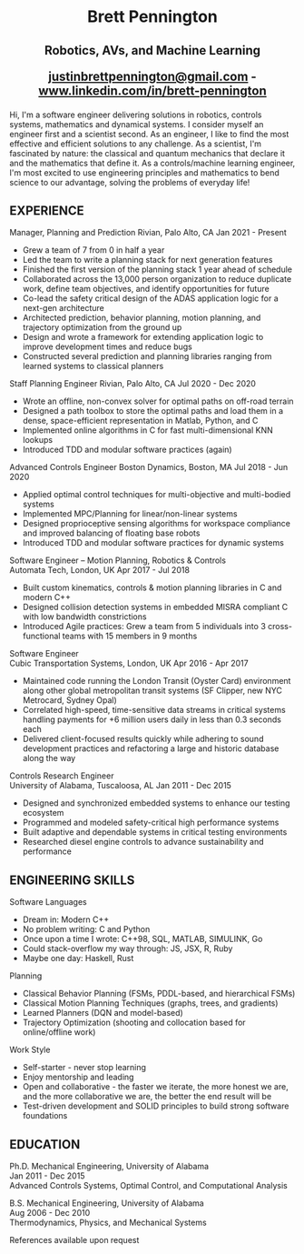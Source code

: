 
<h1 align="center"> Brett Pennington </h1>
<h2 align="center"> 
Robotics, AVs, and Machine Learning

justinbrettpennington@gmail.com - www.linkedin.com/in/brett-pennington 
</h2>

Hi,
I'm a software engineer delivering solutions in robotics, controls systems, mathematics and dynamical systems. I consider myself an engineer first and a scientist second. As an engineer, I like to find the most effective and efficient solutions to any challenge. As a scientist, I'm fascinated by nature: the classical and quantum mechanics that declare it and the mathematics that define it. As a controls/machine learning engineer, I'm most excited to use engineering principles and mathematics to bend science to our advantage, solving the problems of everyday life!

<h2> EXPERIENCE </h2>

Manager, Planning and Prediction
Rivian, Palo Alto, CA                                                                                  Jan 2021 - Present
* Grew a team of 7 from 0 in half a year
* Led the team to write a planning stack for next generation features
* Finished the first version of the planning stack 1 year ahead of schedule
* Collaborated across the 13,000 person organization to reduce duplicate work, define team objectives, and identify opportunities for future
* Co-lead the safety critical design of the ADAS application logic for a next-gen architecture
* Architected prediction, behavior planning, motion planning, and trajectory optimization from the ground up
* Design and wrote a framework for extending application logic to improve development times and reduce bugs
* Constructed several prediction and planning libraries ranging from learned systems to classical planners


Staff Planning Engineer
Rivian, Palo Alto, CA                                                                               Jul 2020 - Dec 2020
* Wrote an offline, non-convex solver for optimal paths on off-road terrain
* Designed a path toolbox to store the optimal paths and load them in a dense, space-efficient representation in Matlab, Python, and C
* Implemented online algorithms in C for fast multi-dimensional KNN lookups
* Introduced TDD and modular software practices (again)


Advanced Controls Engineer
Boston Dynamics, Boston, MA                                                              Jul 2018 - Jun 2020
* Applied optimal control techniques for multi-objective and multi-bodied systems
* Implemented MPC/Planning for linear/non-linear systems 
* Designed proprioceptive sensing algorithms for workspace compliance and improved balancing of floating base robots
* Introduced TDD and modular software practices for dynamic systems


Software Engineer – Motion Planning, Robotics & Controls  
Automata Tech, London, UK                                                                             Apr 2017 - Jul 2018
* Built custom kinematics, controls & motion planning libraries in C and modern C++
* Designed collision detection systems in embedded MISRA compliant C with low bandwidth constrictions
* Introduced Agile practices: Grew a team from 5 individuals into 3 cross-functional teams with 15 members in 9 months
 
Software Engineer                 
Cubic Transportation Systems, London, UK                                Apr 2016 - Apr 2017
* Maintained code running the London Transit (Oyster Card) environment along other global metropolitan transit systems (SF Clipper, new NYC Metrocard, Sydney Opal)
* Correlated high-speed, time-sensitive data streams in critical systems handling payments for +6 million users daily in less than 0.3 seconds each
* Delivered client-focused results quickly while adhering to sound development practices and refactoring a large and historic database along the way 


Controls Research Engineer                                 
University of Alabama, Tuscaloosa, AL                                         Jan 2011 - Dec 2015
* Designed and synchronized embedded systems to enhance our testing ecosystem
* Programmed and modeled safety-critical high performance systems 
* Built adaptive and dependable systems in critical testing environments
* Researched diesel engine controls to advance sustainability and performance 

<h2> ENGINEERING SKILLS </h2>

Software Languages
* Dream in:                                                 Modern C++
* No problem writing:                                 C and Python
* Once upon a time I wrote:                         C++98, SQL, MATLAB, SIMULINK, Go
* Could stack-overflow my way through:         JS, JSX, R, Ruby
* Maybe one day:                                         Haskell, Rust

Planning
* Classical Behavior Planning (FSMs, PDDL-based, and hierarchical FSMs)
* Classical Motion Planning Techniques (graphs, trees, and gradients)
* Learned Planners (DQN and model-based)
* Trajectory Optimization (shooting and collocation based for online/offline work)

Work Style
* Self-starter - never stop learning
* Enjoy mentorship and leading
* Open and collaborative - the faster we iterate, the more honest we are, and the more collaborative we are, the better the end result will be
* Test-driven development and SOLID principles to build strong software foundations

<h2> EDUCATION </h2>

Ph.D. Mechanical Engineering, University of Alabama</br>
Jan 2011 - Dec 2015</br>
Advanced Controls Systems, Optimal Control, and Computational Analysis


B.S. Mechanical Engineering, University of Alabama</br>
Aug 2006 - Dec 2010</br>
Thermodynamics, Physics, and Mechanical Systems</br>

References available upon request
